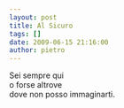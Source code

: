 ```yaml
---
layout: post
title: Al Sicuro
tags: []
date: 2009-06-15 21:16:00
author: pietro
---
```

Sei sempre qui<br/>o forse altrove<br/>dove non posso immaginarti.
